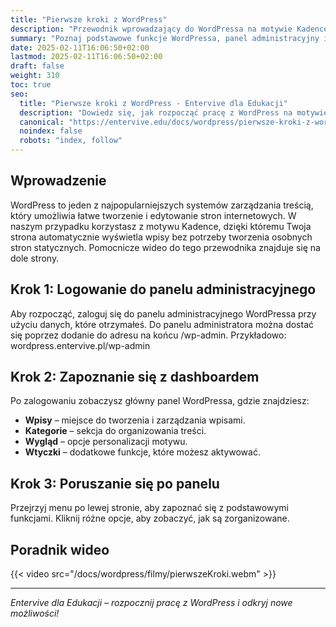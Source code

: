 ```yaml
---
title: "Pierwsze kroki z WordPress"
description: "Przewodnik wprowadzający do WordPressa na motywie Kadence, przeznaczony dla nauczycieli."
summary: "Poznaj podstawowe funkcje WordPressa, panel administracyjny i naucz się, jak rozpocząć pracę."
date: 2025-02-11T16:06:50+02:00
lastmod: 2025-02-11T16:06:50+02:00
draft: false
weight: 310
toc: true
seo:
  title: "Pierwsze kroki z WordPress - Entervive dla Edukacji"
  description: "Dowiedz się, jak rozpocząć pracę z WordPress na motywie Kadence. Przewodnik dla nauczycieli."
  canonical: "https://entervive.edu/docs/wordpress/pierwsze-kroki-z-wordpress"
  noindex: false
  robots: "index, follow"
---
```


## Wprowadzenie

WordPress to jeden z najpopularniejszych systemów zarządzania treścią, który umożliwia łatwe tworzenie i edytowanie stron internetowych. W naszym przypadku korzystasz z motywu Kadence, dzięki któremu Twoja strona automatycznie wyświetla wpisy bez potrzeby tworzenia osobnych stron statycznych. Pomocnicze wideo do tego przewodnika znajduje się na dole strony.

## Krok 1: Logowanie do panelu administracyjnego

Aby rozpocząć, zaloguj się do panelu administracyjnego WordPressa przy użyciu danych, które otrzymałeś. Do panelu administratora można dostać się poprzez dodanie do adresu na końcu /wp-admin. Przykładowo: wordpress.entervive.pl/wp-admin

## Krok 2: Zapoznanie się z dashboardem

Po zalogowaniu zobaczysz główny panel WordPressa, gdzie znajdziesz:

- **Wpisy** – miejsce do tworzenia i zarządzania wpisami.
- **Kategorie** – sekcja do organizowania treści.
- **Wygląd** – opcje personalizacji motywu.
- **Wtyczki** – dodatkowe funkcje, które możesz aktywować.

## Krok 3: Poruszanie się po panelu

Przejrzyj menu po lewej stronie, aby zapoznać się z podstawowymi funkcjami. Kliknij różne opcje, aby zobaczyć, jak są zorganizowane.

## Poradnik wideo

{{< video src="/docs/wordpress/filmy/pierwszeKroki.webm" >}}

---

_Entervive dla Edukacji – rozpocznij pracę z WordPress i odkryj nowe możliwości!_
